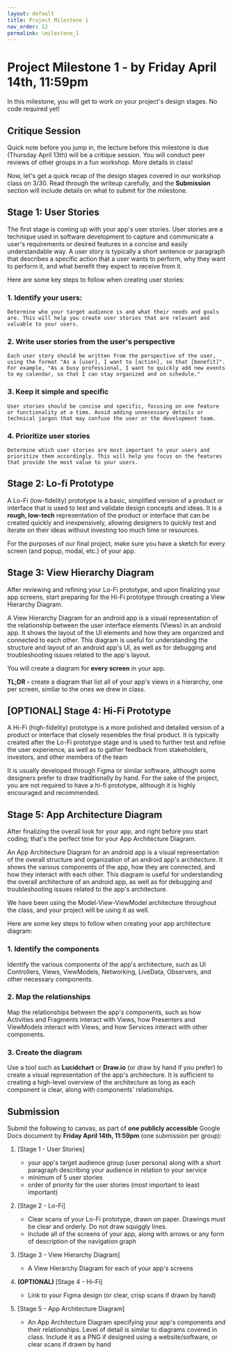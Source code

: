 ```yaml
---
layout: default
title: Project Milestone 1
nav_order: 12
permalink: \milestone_1
---
```


# **Project Milestone 1 - by Friday April 14th, 11:59pm**

In this milestone, you will get to work on your project's design stages. No code required yet!

## **Critique Session**

Quick note before you jump in, the lecture before this milestone is due (Thursday April 13th) will be a critique session. You will conduct peer reviews of other groups in a fun workshop. More details in class!

Now, let's get a quick recap of the design stages covered in our workshop class on 3/30. Read through the writeup carefully, and the **Submission** section will include details on what to submit for the milestone.

## **Stage 1: User Stories**

The first stage is coming up with your app's user stories. User stories are a technique used in software development to capture and communicate a user's requirements or desired features in a concise and easily understandable way. A user story is typically a short sentence or paragraph that describes a specific action that a user wants to perform, why they want to perform it, and what benefit they expect to receive from it. 

Here are some key steps to follow when creating user stories:

### **1. Identify your users:**

    Determine who your target audience is and what their needs and goals are. This will help you create user stories that are relevant and valuable to your users.

### **2. Write user stories from the user's perspective**
    Each user story should be written from the perspective of the user, using the format "As a [user], I want to [action], so that [benefit]". For example, "As a busy professional, I want to quickly add new events to my calendar, so that I can stay organized and on schedule."

### **3. Keep it simple and specific**
    User stories should be concise and specific, focusing on one feature or functionality at a time. Avoid adding unnecessary details or technical jargon that may confuse the user or the development team.

### **4. Prioritize user stories**
    Determine which user stories are most important to your users and prioritize them accordingly. This will help you focus on the features that provide the most value to your users.

## **Stage 2: Lo-fi Prototype**

A Lo-Fi (low-fidelity) prototype is a basic, simplified version of a product or interface that is used to test and validate design concepts and ideas. It is a **rough, low-tech** representation of the product or interface that can be created quickly and inexpensively, allowing designers to quickly test and iterate on their ideas without investing too much time or resources.

For the purposes of our final project, make sure you have a sketch for every screen (and popup, modal, etc.) of your app.


## **Stage 3: View Hierarchy Diagram**

After reviewing and refining your Lo-Fi prototype, and upon finalizing your app screens, start preparing for the Hi-Fi prototype through creating a View Hierarchy Diagram.

A View Hierarchy Diagram for an android app is a visual representation of the relationship between the user interface elements (Views) in an android app. It shows the layout of the UI elements and how they are organized and connected to each other. This diagram is useful for understanding the structure and layout of an android app's UI, as well as for debugging and troubleshooting issues related to the app's layout.

You will create a diagram for **every screen** in your app.

**TL;DR -** create a diagram that list all of your app's views in a hierarchy, one per screen, similar to the ones we drew in class.

## **[OPTIONAL] Stage 4: Hi-Fi Prototype**

A Hi-Fi (high-fidelity) prototype is a more polished and detailed version of a product or interface that closely resembles the final product. It is typically created after the Lo-Fi prototype stage and is used to further test and refine the user experience, as well as to gather feedback from stakeholders, investors, and other members of the team

It is usually developed through Figma or similar software, although some designers prefer to draw traditionally by hand. For the sake of the project, you are not required to have a hi-fi prototype, although it is highly encouraged and recommended.

## **Stage 5: App Architecture Diagram**

After finalizing the overall look for your app, and right before you start coding; that's the perfect time for your App Architecture Diagram.

An App Architecture Diagram for an android app is a visual representation of the overall structure and organization of an android app's architecture. It shows the various components of the app, how they are connected, and how they interact with each other. This diagram is useful for understanding the overall architecture of an android app, as well as for debugging and troubleshooting issues related to the app's architecture. 

We have been using the Model-View-ViewModel architecture throughout the class, and your project will be using it as well.

Here are some key steps to follow when creating your app architecture diagram:

### **1. Identify the components**
Identify the various components of the app's architecture, such as UI Controllers, Views, ViewModels, Networking, LiveData, Observers, and other necessary components.

### **2. Map the relationships**
Map the relationships between the app's components, such as how Activities and Fragments interact with Views, how Presenters and ViewModels interact with Views, and how Services interact with other components.

### **3. Create the diagram**
Use a tool such as **Lucidchart** or **Draw.io** (or draw by hand if you prefer) to create a visual representation of the app's architecture. It is sufficient to creating a high-level overview of the architecture as long as each component is clear, along with components' relationships.

## **Submission**

Submit the following to canvas, as part of **one publicly accessible** Google Docs document by **Friday April 14th, 11:59pm** (one submission per group):
 
1. [Stage 1 - User Stories]
    * your app's target audience group (user persona) along with a short paragraph describing your audience in relation to your service
    * minimum of 5 user stories
    * order of priority for the user stories (most important to least important)

2. [Stage 2 - Lo-Fi]
    * Clear scans of your Lo-Fi prototype, drawn on paper. Drawings must be clear and orderly. Do not draw squiggly lines.
    * Include all of the screens of your app, along with arrows or any form of description of the navigation graph

3. [Stage 3 - View Hierarchy Diagram]
    * A View Hierarchy Diagram for each of your app's screens

4. **(OPTIONAL)** [Stage 4 - Hi-Fi]
    * Link to your Figma design (or clear, crisp scans if drawn by hand)

5. [Stage 5 - App Architecture Diagram]
    * An App Architecture Diagram specifying your app's components and their relationships. Level of detail is similar to diagrams covered in class. Include it as a PNG if designed using a website/software, or clear scans if drawn by hand


